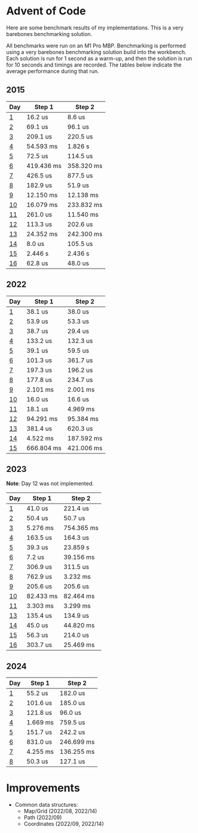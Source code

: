 # Advent of Code

Here are some benchmark results of my implementations. This is a very barebones benchmarking
solution.

All benchmarks were run on an M1 Pro MBP. Benchmarking is performed using a very barebones
benchmarking solution build into the workbench. Each solution is run for 1 second as a warm-up,
and then the solution is run for 10 seconds and timings are recorded. The tables below indicate
the average performance during that run.

## 2015

| Day                      | Step 1     | Step 2     |
|--------------------------|------------|------------|
| [1](2015/01/src/lib.rs)  | 16.2 us    | 8.6 us     |
| [2](2015/02/src/lib.rs)  | 69.1 us    | 96.1 us    |
| [3](2015/03/src/lib.rs)  | 209.1 us   | 220.5 us   |
| [4](2015/04/src/lib.rs)  | 54.593 ms  | 1.826 s    |
| [5](2015/05/src/lib.rs)  | 72.5 us    | 114.5 us   |
| [6](2015/06/src/lib.rs)  | 419.436 ms | 358.320 ms |
| [7](2015/07/src/lib.rs)  | 426.5 us   | 877.5 us   |
| [8](2015/08/src/lib.rs)  | 182.9 us   | 51.9 us    |
| [9](2015/09/src/lib.rs)  | 12.150 ms  | 12.138 ms  |
| [10](2015/10/src/lib.rs) | 16.079 ms  | 233.832 ms |
| [11](2015/11/src/lib.rs) | 261.0 us   | 11.540 ms  |
| [12](2015/12/src/lib.rs) | 113.3 us   | 202.6 us   |
| [13](2015/13/src/lib.rs) | 24.352 ms  | 242.300 ms |
| [14](2015/14/src/lib.rs) | 8.0 us     | 105.5 us   |
| [15](2015/15/src/lib.rs) | 2.446 s    | 2.436 s    |
| [16](2015/16/src/lib.rs) | 62.8 us    | 48.0 us    |

## 2022

| Day                      | Step 1     | Step 2     |
|--------------------------|------------|------------|
| [1](2022/01/src/lib.rs)  | 38.1 us    | 38.0 us    |
| [2](2022/02/src/lib.rs)  | 53.9 us    | 53.3 us    |
| [3](2022/03/src/lib.rs)  | 38.7 us    | 29.4 us    |
| [4](2022/04/src/lib.rs)  | 133.2 us   | 132.3 us   |
| [5](2022/05/src/lib.rs)  | 39.1 us    | 59.5 us    |
| [6](2022/06/src/lib.rs)  | 101.3 us   | 361.7 us   |
| [7](2022/07/src/lib.rs)  | 197.3 us   | 196.2 us   |
| [8](2022/08/src/lib.rs)  | 177.8 us   | 234.7 us   |
| [9](2022/09/src/lib.rs)  | 2.101 ms   | 2.001 ms   |
| [10](2022/10/src/lib.rs) | 16.0 us    | 16.6 us    |
| [11](2022/11/src/lib.rs) | 18.1 us    | 4.969 ms   |
| [12](2022/12/src/lib.rs) | 94.291 ms  | 95.384 ms  |
| [13](2022/13/src/lib.rs) | 381.4 us   | 620.3 us   |
| [14](2022/14/src/lib.rs) | 4.522 ms   | 187.592 ms |
| [15](2022/15/src/lib.rs) | 666.804 ms | 421.006 ms |

## 2023

**Note**: Day 12 was not implemented.

| Day                      | Step 1    | Step 2     |
|--------------------------|-----------|------------|
| [1](2023/01/src/lib.rs)  | 41.0 us   | 221.4 us   |
| [2](2023/02/src/lib.rs)  | 50.4 us   | 50.7 us    |
| [3](2023/03/src/lib.rs)  | 5.276 ms  | 754.365 ms |
| [4](2023/04/src/lib.rs)  | 163.5 us  | 164.3 us   |
| [5](2023/05/src/lib.rs)  | 39.3 us   | 23.859 s   |
| [6](2023/06/src/lib.rs)  | 7.2 us    | 39.156 ms  |
| [7](2023/07/src/lib.rs)  | 306.9 us  | 311.5 us   |
| [8](2023/08/src/lib.rs)  | 762.9 us  | 3.232 ms   |
| [9](2023/09/src/lib.rs)  | 205.6 us  | 205.6 us   |
| [10](2023/10/src/lib.rs) | 82.433 ms | 82.464 ms  |
| [11](2023/11/src/lib.rs) | 3.303 ms  | 3.299 ms   |
| [13](2023/13/src/lib.rs) | 135.4 us  | 134.9 us   |
| [14](2023/14/src/lib.rs) | 45.0 us   | 44.820 ms  |
| [15](2023/15/src/lib.rs) | 56.3 us   | 214.0 us   |
| [16](2023/16/src/lib.rs) | 303.7 us  | 25.469 ms  |

## 2024

| Day                     | Step 1    | Step 2     |
|-------------------------|-----------|------------|
| [1](2024/01/src/lib.rs) | 55.2 us   | 182.0 us   |
| [2](2024/02/src/lib.rs) | 101.6 us  | 185.0 us   |
| [3](2024/03/src/lib.rs) | 121.8 us  | 96.0 us    |
| [4](2024/04/src/lib.rs) | 1.669 ms  | 759.5 us   |
| [5](2024/05/src/lib.rs) | 151.7 us  | 242.2 us   |
| [6](2024/06/src/lib.rs) | 831.0 us  | 246.699 ms |
| [7](2024/07/src/lib.rs) | 4.255 ms  | 136.255 ms |
| [8](2024/08/src/lib.rs) | 50.3 us   | 127.1 us   |

# Improvements

- Common data structures:
  - Map/Grid (2022/08, 2022/14)
  - Path (2022/09)
  - Coordinates (2022/09, 2022/14)
